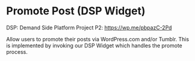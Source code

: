 # Promote Post (DSP Widget)

DSP: Demand Side Platform
Project P2: https://wp.me/pbpazC-2Pd

Allow users to promote their posts via WordPress.com and/or Tumblr.
This is implemented by invoking our DSP Widget which handles the promote process.

